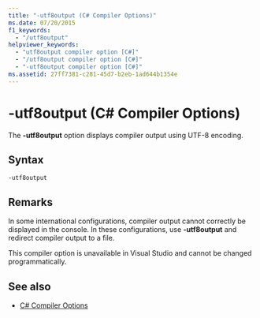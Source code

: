 ```yaml
---
title: "-utf8output (C# Compiler Options)"
ms.date: 07/20/2015
f1_keywords: 
  - "/utf8output"
helpviewer_keywords: 
  - "utf8output compiler option [C#]"
  - "/utf8output compiler option [C#]"
  - "-utf8output compiler option [C#]"
ms.assetid: 27ff7381-c281-45d7-b2eb-1ad644b1354e
---
```

# -utf8output (C# Compiler Options)
The **-utf8output** option displays compiler output using UTF-8 encoding.  
  
## Syntax  
  
```console  
-utf8output  
```  
  
## Remarks  
 In some international configurations, compiler output cannot correctly be displayed in the console. In these configurations, use **-utf8output** and redirect compiler output to a file.  
  
 This compiler option is unavailable in Visual Studio and cannot be changed programmatically.  
  
## See also

- [C# Compiler Options](../../../csharp/language-reference/compiler-options/index.md)
